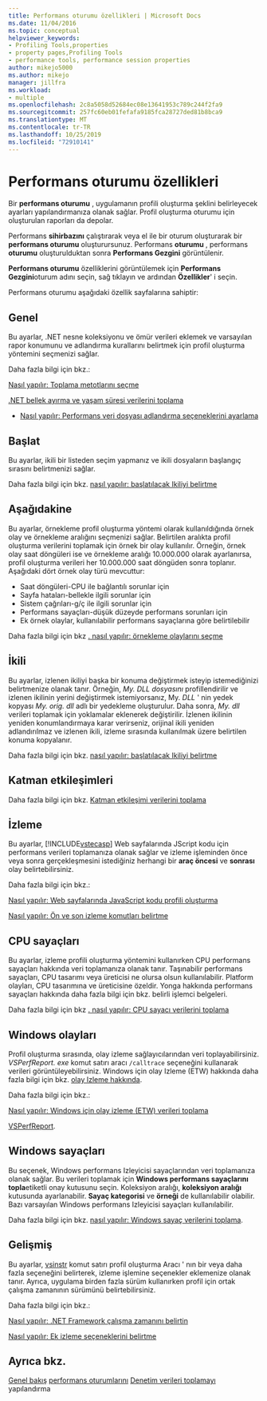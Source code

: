 ```yaml
---
title: Performans oturumu özellikleri | Microsoft Docs
ms.date: 11/04/2016
ms.topic: conceptual
helpviewer_keywords:
- Profiling Tools,properties
- property pages,Profiling Tools
- performance tools, performance session properties
author: mikejo5000
ms.author: mikejo
manager: jillfra
ms.workload:
- multiple
ms.openlocfilehash: 2c8a5058d52684ec08e13641953c789c244f2fa9
ms.sourcegitcommit: 257fc60eb01fefafa9185fca28727ded81b8bca9
ms.translationtype: MT
ms.contentlocale: tr-TR
ms.lasthandoff: 10/25/2019
ms.locfileid: "72910141"
---
```

# <a name="performance-session-properties"></a>Performans oturumu özellikleri

Bir **performans oturumu** , uygulamanın profili oluşturma şeklini belirleyecek ayarları yapılandırmanıza olanak sağlar. Profil oluşturma oturumu için oluşturulan raporları da depolar.

Performans **sihirbazını** çalıştırarak veya el ile bir oturum oluşturarak bir **performans oturumu** oluşturursunuz. Performans **oturumu** , performans **oturumu** oluşturulduktan sonra **Performans Gezgini** görüntülenir.

**Performans oturumu** özelliklerini görüntülemek için **Performans Gezgini**oturum adını seçin, sağ tıklayın ve ardından **Özellikler**' i seçin.

Performans oturumu aşağıdaki özellik sayfalarına sahiptir:

## <a name="general"></a>Genel

Bu ayarlar, .NET nesne koleksiyonu ve ömür verileri eklemek ve varsayılan rapor konumunu ve adlandırma kurallarını belirtmek için profil oluşturma yöntemini seçmenizi sağlar.

Daha fazla bilgi için bkz.:

[Nasıl yapılır: Toplama metotlarını seçme](../profiling/how-to-choose-collection-methods.md)

[.NET bellek ayırma ve yaşam süresi verilerini toplama](../profiling/collecting-dotnet-memory-allocation-and-lifetime-data.md)

- [Nasıl yapılır: Performans veri dosyası adlandırma seçeneklerini ayarlama](../profiling/how-to-set-performance-data-file-name-options.md)

## <a name="launch"></a>Başlat

Bu ayarlar, ikili bir listeden seçim yapmanız ve ikili dosyaların başlangıç sırasını belirtmenizi sağlar.

Daha fazla bilgi için bkz. [nasıl yapılır: başlatılacak Ikiliyi belirtme](../profiling/how-to-specify-the-binary-to-start.md)

## <a name="sampling"></a>Aşağıdakine

Bu ayarlar, örnekleme profil oluşturma yöntemi olarak kullanıldığında örnek olay ve örnekleme aralığını seçmenizi sağlar. Belirtilen aralıkta profil oluşturma verilerini toplamak için örnek bir olay kullanılır. Örneğin, örnek olay saat döngüleri ise ve örnekleme aralığı 10.000.000 olarak ayarlanırsa, profil oluşturma verileri her 10.000.000 saat döngüden sonra toplanır. Aşağıdaki dört örnek olay türü mevcuttur:

- Saat döngüleri-CPU ile bağlantılı sorunlar için
- Sayfa hataları-bellekle ilgili sorunlar için
- Sistem çağrıları-g/ç ile ilgili sorunlar için
- Performans sayaçları-düşük düzeyde performans sorunları için
- Ek örnek olaylar, kullanılabilir performans sayaçlarına göre belirtilebilir

Daha fazla bilgi için bkz [. nasıl yapılır: örnekleme olaylarını seçme](../profiling/how-to-choose-sampling-events.md)

## <a name="binary"></a>İkili
Bu ayarlar, izlenen ikiliyi başka bir konuma değiştirmek isteyip istemediğinizi belirtmenize olanak tanır. Örneğin, *My. DLL dosyasını* profillendirilir ve izlenen ikilinin yerini değiştirmek istemiyorsanız, My. *DLL* ' nin yedek kopyası *My. orig. dll* adlı bir yedekleme oluşturulur. Daha sonra, *My. dll* verileri toplamak için yoklamalar eklenerek değiştirilir. İzlenen ikilinin yeniden konumlandırmaya karar verirseniz, orijinal ikili yeniden adlandırılmaz ve izlenen ikili, izleme sırasında kullanılmak üzere belirtilen konuma kopyalanır.

Daha fazla bilgi için bkz. [nasıl yapılır: başlatılacak Ikiliyi belirtme](../profiling/how-to-specify-the-binary-to-start.md)

## <a name="tier-interactions"></a>Katman etkileşimleri

Daha fazla bilgi için bkz. [Katman etkileşimi verilerini toplama](../profiling/collecting-tier-interaction-data.md)

## <a name="instrumentation"></a>İzleme

Bu ayarlar, [!INCLUDE[vstecasp](../code-quality/includes/vstecasp_md.md)] Web sayfalarında JScript kodu için performans verileri toplamanıza olanak sağlar ve izleme işleminden önce veya sonra gerçekleşmesini istediğiniz herhangi bir **araç öncesi** ve **sonrası** olay belirtebilirsiniz.

Daha fazla bilgi için bkz.:

[Nasıl yapılır: Web sayfalarında JavaScript kodu profili oluşturma](../profiling/how-to-profile-javascript-code-in-web-pages.md)

[Nasıl yapılır: Ön ve son izleme komutları belirtme](../profiling/how-to-specify-pre-and-post-instrument-commands.md)

## <a name="cpu-counters"></a>CPU sayaçları

Bu ayarlar, izleme profili oluşturma yöntemini kullanırken CPU performans sayaçları hakkında veri toplamanıza olanak tanır. Taşınabilir performans sayaçları, CPU tasarımı veya üreticisi ne olursa olsun kullanılabilir. Platform olayları, CPU tasarımına ve üreticisine özeldir. Yonga hakkında performans sayaçları hakkında daha fazla bilgi için bkz. belirli işlemci belgeleri.

Daha fazla bilgi için bkz [. nasıl yapılır: CPU sayacı verilerini toplama](../profiling/how-to-collect-cpu-counter-data.md)

## <a name="windows-events"></a>Windows olayları

Profil oluşturma sırasında, olay izleme sağlayıcılarından veri toplayabilirsiniz. *VSPerfReport. exe* komut satırı aracı `/calltrace` seçeneğini kullanarak verileri görüntüleyebilirsiniz. Windows için olay Izleme (ETW) hakkında daha fazla bilgi için bkz. [olay Izleme hakkında](/windows/win32/etw/about-event-tracing).

Daha fazla bilgi için bkz.:

[Nasıl yapılır: Windows için olay izleme (ETW) verileri toplama](../profiling/how-to-collect-event-tracing-for-windows-etw-data.md)

[VSPerfReport](../profiling/vsperfreport.md).

## <a name="windows-counters"></a>Windows sayaçları

Bu seçenek, Windows performans Izleyicisi sayaçlarından veri toplamanıza olanak sağlar. Bu verileri toplamak için **Windows performans sayaçlarını topla**etiketli onay kutusunu seçin. Koleksiyon aralığı, **koleksiyon aralığı** kutusunda ayarlanabilir. **Sayaç kategorisi** ve **örneği** de kullanılabilir olabilir. Bazı varsayılan Windows performans Izleyicisi sayaçları kullanılabilir.

 Daha fazla bilgi için bkz. [nasıl yapılır: Windows sayaç verilerini toplama](../profiling/how-to-collect-windows-counter-data.md).

## <a name="advanced"></a>Gelişmiş

Bu ayarlar, [vsinstr](../profiling/vsinstr.md) komut satırı profil oluşturma Aracı ' nın bir veya daha fazla seçeneğini belirterek, izleme işlemine seçenekler eklemenize olanak tanır. Ayrıca, uygulama birden fazla sürüm kullanırken profil için ortak çalışma zamanının sürümünü belirtebilirsiniz.

Daha fazla bilgi için bkz.:

[Nasıl yapılır: .NET Framework çalışma zamanını belirtin](../profiling/how-to-specify-the-dotnet-framework-runtime.md)

[Nasıl yapılır: Ek izleme seçeneklerini belirtme](../profiling/how-to-specify-additional-instrumentation-options.md)

## <a name="see-also"></a>Ayrıca bkz.

[Genel bakış](../profiling/overviews-performance-tools.md)
[performans oturumlarını](../profiling/configuring-performance-sessions.md)
[Denetim verileri toplamayı](../profiling/controlling-data-collection.md) yapılandırma